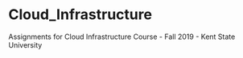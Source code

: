 # Cloud_Infrastructure
Assignments for Cloud Infrastructure Course - Fall 2019 - Kent State University
